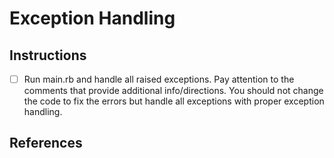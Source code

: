 # Exception Handling


## Instructions

- [ ] Run main.rb and handle all raised exceptions. Pay attention to the comments that provide additional info/directions. You should not change the code to fix the errors but handle all exceptions with proper exception handling.


## References


